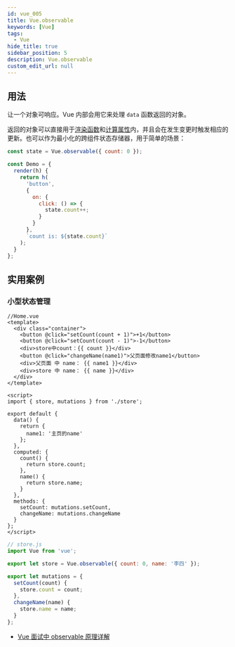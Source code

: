 ```yaml
---
id: vue_005
title: Vue.observable
keywords: [Vue]
tags:
  - Vue
hide_title: true
sidebar_position: 5
description: Vue.observable
custom_edit_url: null
---
```


## 用法

让一个对象可响应。Vue 内部会用它来处理 `data` 函数返回的对象。

返回的对象可以直接用于[渲染函数](https://cn.vuejs.org/v2/guide/render-function.html)和[计算属性](https://cn.vuejs.org/v2/guide/computed.html)内，并且会在发生变更时触发相应的更新。也可以作为最小化的跨组件状态存储器，用于简单的场景：

```js
const state = Vue.observable({ count: 0 });

const Demo = {
  render(h) {
    return h(
      'button',
      {
        on: {
          click: () => {
            state.count++;
          }
        }
      },
      `count is: ${state.count}`
    );
  }
};
```

## 实用案例

### 小型状态管理

```vue
//Home.vue
<template>
  <div class="container">
    <button @click="setCount(count + 1)">+1</button>
    <button @click="setCount(count - 1)">-1</button>
    <div>store中count：{{ count }}</div>
    <button @click="changeName(name1)">父页面修改name1</button>
    <div>父页面 中 name： {{ name1 }}</div>
    <div>store 中 name： {{ name }}</div>
  </div>
</template>

<script>
import { store, mutations } from './store';

export default {
  data() {
    return {
      name1: '主页的name'
    };
  },
  computed: {
    count() {
      return store.count;
    },
    name() {
      return store.name;
    }
  },
  methods: {
    setCount: mutations.setCount,
    changeName: mutations.changeName
  }
};
</script>
```

```js
// store.js
import Vue from 'vue';

export let store = Vue.observable({ count: 0, name: '李四' });

export let mutations = {
  setCount(count) {
    store.count = count;
  },
  changeName(name) {
    store.name = name;
  }
};
```

- [Vue 面试中 observable 原理详解](https://www.inte.net/news/268467.html)
